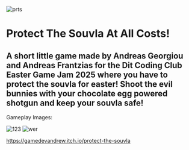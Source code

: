 ![prts](https://github.com/user-attachments/assets/11293de4-a754-409a-9e74-10d8d266bf3f)

# **Protect The Souvla At All Costs!**

## A short little game made by Andreas Georgiou and Andreas Frantzias for the Dit Coding Club Easter Game Jam 2025 where you have to protect the souvla for easter! Shoot the evil bunnies with your chocolate egg powered shotgun and keep your souvla safe!

Gameplay Images:

![123](https://github.com/user-attachments/assets/6c19a744-4f88-48f6-bc59-8ff0847f2329)
![wer](https://github.com/user-attachments/assets/492fe4cf-9930-40a9-b783-0fdefae18a34)

https://gamedevandrew.itch.io/protect-the-souvla
